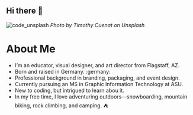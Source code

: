 ## Hi there 👋
![code_unsplash](https://github.com/user-attachments/assets/0afb946a-2b67-4f08-b117-216b31768887)
*Photo by Timothy Cuenat on Unsplash*

# About Me
- I’m an educator, visual designer, and art director from Flagstaff, AZ. 
- Born and raised in Germany. :germany:
- Professional background in branding, packaging, and event design. 
- Currently pursuing an MS in Graphic Information Technology at ASU. 
- New to coding, but intrigued to learn abou it.
- In my free time, I love adventuring outdoors—snowboarding, mountain biking, rock climbing, and camping. ⛺
